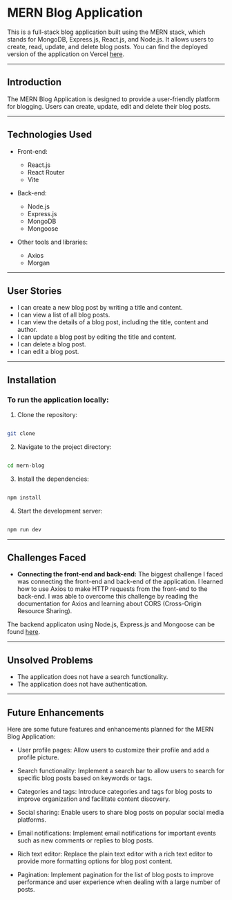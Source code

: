 # MERN Blog Application

This is a full-stack blog application built using the MERN stack, which stands for MongoDB, Express.js, React.js, and Node.js. It allows users to create, read, update, and delete blog posts. You can find the deployed version of the application on Vercel [here](https://imani-blog.vercel.app/).

---
## Introduction

The MERN Blog Application is designed to provide a user-friendly platform for blogging. Users can create, update, edit and delete their blog posts.

----
  
## Technologies Used

- Front-end:
  - React.js
  - React Router
  - Vite

- Back-end:
  - Node.js
  - Express.js
  - MongoDB
  - Mongoose
  
- Other tools and libraries:
  - Axios
  - Morgan

---
## User Stories

- I can create a new blog post by writing a title and content.
- I can view a list of all blog posts.
- I can view the details of a blog post, including the title, content and author.
- I can update a blog post by editing the title and content.
- I can delete a blog post.
- I can edit a blog post.
---
## Installation

### To run the application locally:

1. Clone the repository:

```bash

git clone

```

2. Navigate to the project directory:

```bash

cd mern-blog

```

3. Install the dependencies:

```bash

npm install

```

4. Start the development server:

```bash

npm run dev

```
---

## Challenges Faced


- **Connecting the front-end and back-end:** The biggest challenge I faced was connecting the front-end and back-end of the application. I learned how to use Axios to make HTTP requests from the front-end to the back-end. I was able to overcome this challenge by reading the documentation for Axios and learning about CORS (Cross-Origin Resource Sharing).

The backend applicaton using Node.js, Express.js and Mongoose can be found [here](https://github.com/imanidev/blog-backend).

---
## Unsolved Problems

- The application does not have a search functionality.
- The application does not have authentication.
---
## Future Enhancements

Here are some future features and enhancements planned for the MERN Blog Application:

- User profile pages: Allow users to customize their profile and add a profile picture.

- Search functionality: Implement a search bar to allow users to search for specific blog posts based on keywords or tags.

- Categories and tags: Introduce categories and tags for blog posts to improve organization and facilitate content discovery.

- Social sharing: Enable users to share blog posts on popular social media platforms.

- Email notifications: Implement email notifications for important events such as new comments or replies to blog posts.

- Rich text editor: Replace the plain text editor with a rich text editor to provide more formatting options for blog post content.

- Pagination: Implement pagination for the list of blog posts to improve performance and user experience when dealing with a large number of posts.
